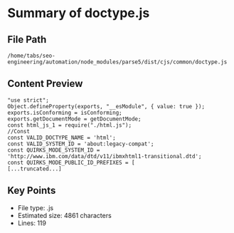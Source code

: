 # Summary of doctype.js
  
## File Path
`/home/tabs/seo-engineering/automation/node_modules/parse5/dist/cjs/common/doctype.js`

## Content Preview
```
"use strict";
Object.defineProperty(exports, "__esModule", { value: true });
exports.isConforming = isConforming;
exports.getDocumentMode = getDocumentMode;
const html_js_1 = require("./html.js");
//Const
const VALID_DOCTYPE_NAME = 'html';
const VALID_SYSTEM_ID = 'about:legacy-compat';
const QUIRKS_MODE_SYSTEM_ID = 'http://www.ibm.com/data/dtd/v11/ibmxhtml1-transitional.dtd';
const QUIRKS_MODE_PUBLIC_ID_PREFIXES = [
[...truncated...]
```

## Key Points
- File type: .js
- Estimated size: 4861 characters
- Lines: 119
